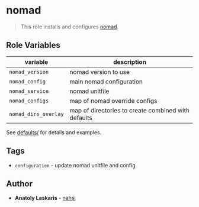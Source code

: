 # nomad

>This role installs and configures [nomad](https://www.nomadproject.io).

## Role Variables

| variable             | description                                         |
|----------------------|-----------------------------------------------------|
| `nomad_version`      | nomad version to use                                |
| `nomad_config`       | main nomad configuration                            |
| `nomad_service`      | nomad unitfile                                      |
| `nomad_configs`      | map of nomad override configs                       |
| `nomad_dirs_overlay` | map of directories to create combined with defaults |

See [defaults/](defaults/) for details and examples.

## Tags
* `configuration` - update nomad unitfile and config

## Author
* **Anatoly Laskaris** - [nahsi](https://github.com/nahsi)
